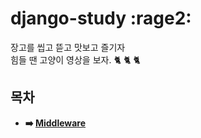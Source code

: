 # django-study :rage2:
장고를 씹고 뜯고 맛보고 즐기자 <br>
힘들 땐 고양이 영상을 보자. :cat2: :cat2: :cat2:
## 목차
- **:arrow_right: [Middleware](https://github.com/matamong/django-study/tree/main/django_study/middleware_study)**